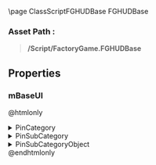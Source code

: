 \page ClassScriptFGHUDBase FGHUDBase
### Asset Path :
<b><blockquote>/Script/FactoryGame.FGHUDBase</blockquote></b>
## Properties

### mBaseUI
@htmlonly
<details>
 <summary>PinCategory</summary>
<blockquote>Object</blockquote>
</details>
<details>
 <summary>PinSubCategory</summary>
<blockquote>Object</blockquote>
</details>
<details>
 <summary>PinSubCategoryObject</summary>
<b><a href="_class_script_f_g_base_u_i.html"><blockquote>FGBaseUI</blockquote></a></b>
</details>
@endhtmlonly

